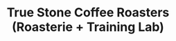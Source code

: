 ---
title: "True Stone Coffee Roasters (Roasterie + Training Lab)"
url: /saint-paul/true-stone-coffee-roasters-roasterie-training-lab/
shop: Großhandel
---
